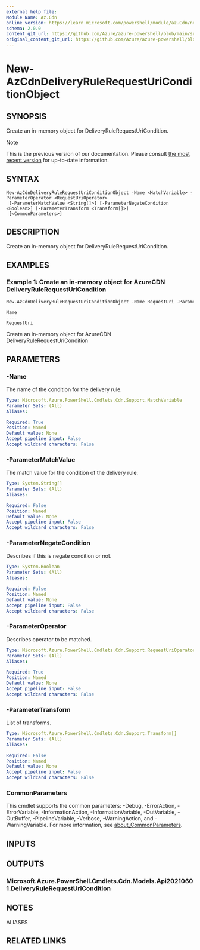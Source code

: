 ```yaml
---
external help file:
Module Name: Az.Cdn
online version: https://learn.microsoft.com/powershell/module/az.Cdn/new-AzCdnDeliveryRuleRequestUriConditionObject
schema: 2.0.0
content_git_url: https://github.com/Azure/azure-powershell/blob/main/src/Cdn/help/New-AzCdnDeliveryRuleRequestUriConditionObject.md
original_content_git_url: https://github.com/Azure/azure-powershell/blob/main/src/Cdn/help/New-AzCdnDeliveryRuleRequestUriConditionObject.md
---
```


# New-AzCdnDeliveryRuleRequestUriConditionObject

## SYNOPSIS
Create an in-memory object for DeliveryRuleRequestUriCondition.

> [!NOTE]
>This is the previous version of our documentation. Please consult [the most recent version](/powershell/module/az.cdn/new-azcdndeliveryrulerequesturiconditionobject) for up-to-date information.

## SYNTAX

```
New-AzCdnDeliveryRuleRequestUriConditionObject -Name <MatchVariable> -ParameterOperator <RequestUriOperator>
 [-ParameterMatchValue <String[]>] [-ParameterNegateCondition <Boolean>] [-ParameterTransform <Transform[]>]
 [<CommonParameters>]
```

## DESCRIPTION
Create an in-memory object for DeliveryRuleRequestUriCondition.

## EXAMPLES

### Example 1: Create an in-memory object for AzureCDN DeliveryRuleRequestUriCondition
```powershell
New-AzCdnDeliveryRuleRequestUriConditionObject -Name RequestUri -ParameterOperator Equal -ParameterMatchValue /test
```

```output
Name
----
RequestUri
```

Create an in-memory object for AzureCDN DeliveryRuleRequestUriCondition

## PARAMETERS

### -Name
The name of the condition for the delivery rule.

```yaml
Type: Microsoft.Azure.PowerShell.Cmdlets.Cdn.Support.MatchVariable
Parameter Sets: (All)
Aliases:

Required: True
Position: Named
Default value: None
Accept pipeline input: False
Accept wildcard characters: False
```

### -ParameterMatchValue
The match value for the condition of the delivery rule.

```yaml
Type: System.String[]
Parameter Sets: (All)
Aliases:

Required: False
Position: Named
Default value: None
Accept pipeline input: False
Accept wildcard characters: False
```

### -ParameterNegateCondition
Describes if this is negate condition or not.

```yaml
Type: System.Boolean
Parameter Sets: (All)
Aliases:

Required: False
Position: Named
Default value: None
Accept pipeline input: False
Accept wildcard characters: False
```

### -ParameterOperator
Describes operator to be matched.

```yaml
Type: Microsoft.Azure.PowerShell.Cmdlets.Cdn.Support.RequestUriOperator
Parameter Sets: (All)
Aliases:

Required: True
Position: Named
Default value: None
Accept pipeline input: False
Accept wildcard characters: False
```

### -ParameterTransform
List of transforms.

```yaml
Type: Microsoft.Azure.PowerShell.Cmdlets.Cdn.Support.Transform[]
Parameter Sets: (All)
Aliases:

Required: False
Position: Named
Default value: None
Accept pipeline input: False
Accept wildcard characters: False
```

### CommonParameters
This cmdlet supports the common parameters: -Debug, -ErrorAction, -ErrorVariable, -InformationAction, -InformationVariable, -OutVariable, -OutBuffer, -PipelineVariable, -Verbose, -WarningAction, and -WarningVariable. For more information, see [about_CommonParameters](http://go.microsoft.com/fwlink/?LinkID=113216).

## INPUTS

## OUTPUTS

### Microsoft.Azure.PowerShell.Cmdlets.Cdn.Models.Api20210601.DeliveryRuleRequestUriCondition

## NOTES

ALIASES

## RELATED LINKS

